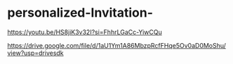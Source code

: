 # personalized-Invitation-

https://youtu.be/HS8jiK3v32I?si=FhhrLGaCc-YiwCQu

https://drive.google.com/file/d/1aU1Ym1A86MbzpRcfFHqe5Ov0aD0MoShu/view?usp=drivesdk
